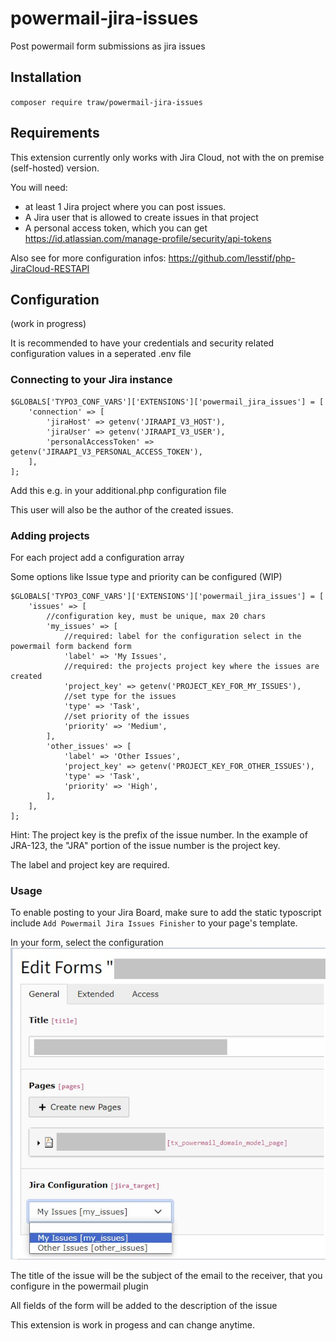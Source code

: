 # powermail-jira-issues
Post powermail form submissions as jira issues

## Installation 
`composer require traw/powermail-jira-issues`

## Requirements
This extension currently only works with Jira Cloud, not with the on premise (self-hosted) version.

You will need:
- at least 1 Jira project where you can post issues.
- A Jira user that is allowed to create issues in that project
- A personal access token, which you can get https://id.atlassian.com/manage-profile/security/api-tokens

Also see for more configuration infos:
https://github.com/lesstif/php-JiraCloud-RESTAPI


## Configuration
(work in progress)

It is recommended to have your credentials and security related configuration values in a seperated .env file
### Connecting to your Jira instance

```
$GLOBALS['TYPO3_CONF_VARS']['EXTENSIONS']['powermail_jira_issues'] = [
    'connection' => [
        'jiraHost' => getenv('JIRAAPI_V3_HOST'),
        'jiraUser' => getenv('JIRAAPI_V3_USER'),
        'personalAccessToken' => getenv('JIRAAPI_V3_PERSONAL_ACCESS_TOKEN'),
    ],
];
```
Add this e.g. in your additional.php configuration file

This user will also be the author of the created issues.

### Adding projects

For each project add a configuration array

Some options like Issue type and priority can be configured (WIP)

```
$GLOBALS['TYPO3_CONF_VARS']['EXTENSIONS']['powermail_jira_issues'] = [
    'issues' => [
        //configuration key, must be unique, max 20 chars
        'my_issues' => [
            //required: label for the configuration select in the powermail form backend form
            'label' => 'My Issues',
            //required: the projects project key where the issues are created
            'project_key' => getenv('PROJECT_KEY_FOR_MY_ISSUES'),
            //set type for the issues
            'type' => 'Task',
            //set priority of the issues
            'priority' => 'Medium',
        ],
        'other_issues' => [
            'label' => 'Other Issues',
            'project_key' => getenv('PROJECT_KEY_FOR_OTHER_ISSUES'),
            'type' => 'Task',
            'priority' => 'High',
        ],
    ],
];
```
Hint: The project key is the prefix of the issue number.  In the example of JRA-123, the "JRA" portion of the issue number is the project key.

The label and project key are required.


### Usage

To enable posting to your Jira Board, make sure to add the static typoscript include `Add Powermail Jira Issues Finisher` to your page's template.

In your form, select the configuration
![Screenshot of the resulting selection in the powermail form](Documentation%2FImages%2FForm.jpg)


The title of the issue will be the subject of the email to the receiver, that you configure in the powermail plugin

All fields of the form will be added to the description of the issue



This extension is work in progess and can change anytime.